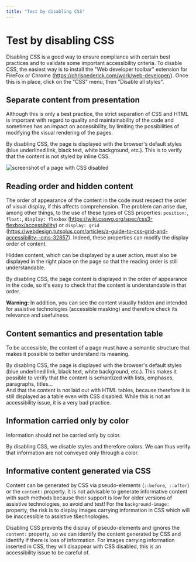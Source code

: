 ```yaml
---
title: "Test by disabling CSS"
---
```


# Test by disabling CSS

Disabling <abbr>CSS</abbr> is a good way to ensure compliance with certain best practices and to validate some important accessibility criteria.
To disable <abbr>CSS</abbr>, the easiest way is to install the "Web developer toolbar" extension for FireFox or Chrome (https://chrispederick.com/work/web-developer/). Once this is in place, click on the "CSS" menu, then "Disable all styles".

## Separate content from presentation

Although this is only a best practice, the strict separation of <abbr>CSS</abbr> and <abbr>HTML</abbr> is important with regard to quality and maintainability of the code and sometimes has an impact on accessibility, by limiting the possibilities of modifying the visual rendering of the pages.

By disabling <abbr>CSS</abbr>, the page is displayed with the browser's default styles (blue underlined link, black text, white background, etc.). This is to verify that the content is not styled by inline <abbr>CSS</abbr>.

![screenshot of a page with CSS disabled](../../../images/sansCSS.png)

## Reading order and hidden content

The order of appearance of the content in the code must respect the order of visual display, if this affects comprehension. The problem can arise due, among other things, to the use of these types of <abbr>CSS</abbr> properties: `position:`, `float:`, `display: flexbox` (https://wiki.csswg.org/spec/css3-flexbox/accessibility) or `display: grid` (https://webdesign.tutsplus.com/articles/a-guide-to-css-grid-and-accessibility--cms-32857). Indeed, these properties can modify the display order of content.

Hidden content, which can be displayed by a user action, must also be displayed in the right place on the page so that the reading order is still understandable.

By disabling <abbr>CSS</abbr>, the page content is displayed in the order of appearance in the code, so it's easy to check that the content is understandable in that order.

**Warning:** In addition, you can see the content visually hidden and intended for assistive technologies (accessible masking) and therefore check its relevance and usefulness.

## Content semantics and presentation table

To be accessible, the content of a page must have a semantic structure that makes it possible to better understand its meaning.

By disabling <abbr>CSS</abbr>, the page is displayed with the browser's default styles (blue underlined link, black text, white background, etc.). This makes it possible to verify that the content is semantized with lists, emphases, paragraphs, titles... <br />
And that the content is not laid out with <abbr>HTML</abbr> tables, because therefore it is still displayed as a table even with <abbr>CSS</abbr> disabled. While this is not an accessibility issue, it is a very bad practice.

## Information carried only by color

Information should not be carried only by color.

By disabling <abbr>CSS</abbr>, we disable styles and therefore colors. We can thus verify that information are not conveyed only through a color.


## Informative content generated via CSS

Content can be generated by <abbr>CSS</abbr> via pseudo-elements (`::before`,` ::after`) or the `content:` property. It is not advisable to generate informative content with such methods because their support is low for older versions of assistive technologies, so avoid and test!
For the `background-image:` property, the risk is to display images carrying information in <abbr>CSS</abbr> which will be inaccessible to assistive t&echnologies.

Disabling <abbr>CSS</abbr> prevents the display of pseudo-elements and ignores the `content:` property, so we can identify the content generated by <abbr>CSS</abbr> and identify if there is loss of information. For images carrying information inserted in <abbr>CSS</abbr>, they will disappear with <abbr>CSS</abbr> disabled, this is an accessibility issue to be careful of.